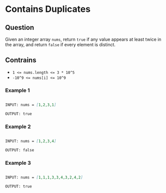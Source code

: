 # Contains Duplicates

## Question

Given an integer array ```nums```, return ```true``` if any value appears at least twice in the array, and return ```false``` if every element is distinct.

## Contrains

- ```1 <= nums.length <= 3 * 10^5```
- ```-10^9 <= nums[i] <= 10^9```

### Example 1

```markdown

INPUT: nums = [1,2,3,1]

OUTPUT: true
```

### Example 2

```markdown

INPUT: nums = [1,2,3,4]

OUTPUT: false
```

### Example 3

```markdown

INPUT: nums = [1,1,1,3,3,4,3,2,4,2]

OUTPUT: true
```
